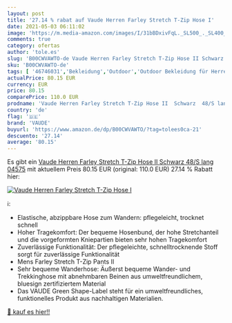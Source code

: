```yaml
---
layout: post
title: '27.14 % rabat auf Vaude Herren Farley Stretch T-Zip Hose I'
date: 2021-05-03 06:11:02
image: 'https://m.media-amazon.com/images/I/31bBDxivFqL._SL500_._SL400_.jpg'
comments: true
category: ofertas
author: 'tole.es'
slug: 'B00CWVAWTO-de Vaude Herren Farley Stretch T-Zip Hose II Schwarz 48/S...'
sku: 'B00CWVAWTO-de'
tags: [ '46746031','Bekleidung','Outdoor','Outdoor Bekleidung für Herren','Outdoor Hosen für Herren','Outdoor-Bekleidung','Outdoorbekleidung','Produkte','Sport','Sport & Freizeit','Sport & Outdoor Aktivitäten, Bekleidung & Ausrüstung','vaude', ]
actualPrice: 80.15 EUR
currency: EUR
price: 80.15
comparePrice: 110.0 EUR
prodname: 'Vaude Herren Farley Stretch T-Zip Hose II  Schwarz  48/S lang    04575'
country: 'de'
flag: '🇩🇪'
brand: 'VAUDE'
buyurl: 'https://www.amazon.de/dp/B00CWVAWTO/?tag=tolees0ca-21'
descuento: '27.14'
average: '80.15'
---
```


Es gibt ein [Vaude Herren Farley Stretch T-Zip Hose II  Schwarz  48/S lang    04575](https://www.amazon.de/dp/B00CWVAWTO/?tag=tolees0ca-21) mit aktuellem Preis 80.15 EUR (original: 110.0 EUR) 27.14 % Rabatt hier:

[![Vaude Herren Farley Stretch T-Zip Hose I](https://m.media-amazon.com/images/I/31bBDxivFqL._SL500_._SL400_.jpg)](https://www.amazon.de/dp/B00CWVAWTO/?tag=tolees0ca-21)

ℹ️:

- Elastische, abzippbare Hose zum Wandern: pflegeleicht, trocknet schnell
- Hoher Tragekomfort: Der bequeme Hosenbund, der hohe Stretchanteil und die vorgeformten Kniepartien bieten sehr hohen Tragekomfort
- Zuverlässige Funktionalität: Der pflegeleichte, schnelltrocknende Stoff sorgt für zuverlässige Funktionalität
- Mens Farley Stretch T-Zip Pants II
- Sehr bequeme Wanderhose: Äußerst bequeme Wander- und Trekkinghose mit abnehmbaren Beinen aus umweltfreundlichem, bluesign zertifiziertem Material
- Das VAUDE Green Shape-Label steht für ein umweltfreundliches, funktionelles Produkt aus nachhaltigen Materialien.

[🛒 kauf es hier!!](https://www.amazon.de/dp/B00CWVAWTO/?tag=tolees0ca-21)
